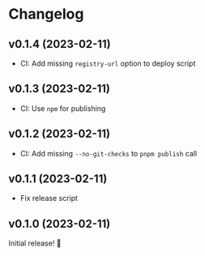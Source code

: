 # Changelog

## v0.1.4 (2023-02-11)

- CI: Add missing `registry-url` option to deploy script


## v0.1.3 (2023-02-11)

- CI: Use `npm` for publishing


## v0.1.2 (2023-02-11)

- CI: Add missing `--no-git-checks` to `pnpm publish` call


## v0.1.1 (2023-02-11)

- Fix release script


## v0.1.0 (2023-02-11)

Initial release! 🎉

